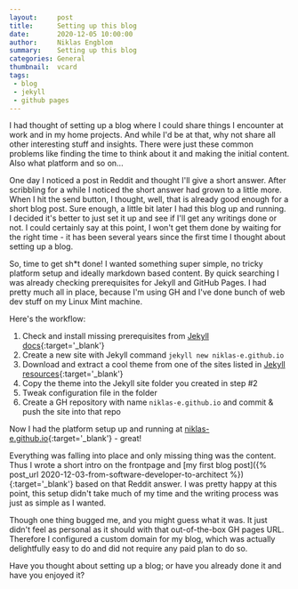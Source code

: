 ```yaml
---
layout:     post
title:      Setting up this blog
date:       2020-12-05 10:00:00
author:     Niklas Engblom
summary:    Setting up this blog 
categories: General
thumbnail:  vcard
tags:
 - blog
 - jekyll
 - github pages
---
```


I had thought of setting up a blog where I could share things I encounter at work and in my home projects. And while I'd be at that, why not share all other interesting stuff and insights. There were just these common problems like finding the time to think about it and making the initial content. Also what platform and so on...

One day I noticed a post in Reddit and thought I'll give a short answer. After scribbling for a while I noticed the short answer had grown to a little more. When I hit the send button, I thought, well, that is already good enough for a short blog post. Sure enough, a little bit later I had this blog up and running. I decided it's better to just set it up and see if I'll get any writings done or not. I could certainly say at this point, I won't get them done by waiting for the right time - it has been several years since the first time I thought about setting up a blog.

So, time to get sh*t done! I wanted something super simple, no tricky platform setup and ideally markdown based content. By quick searching I was already checking prerequisites for Jekyll and GitHub Pages. I had pretty much all in place, because I'm using GH and I've done bunch of web dev stuff on my Linux Mint machine.

Here's the workflow:

1. Check and install missing prerequisites from [Jekyll docs](https://jekyllrb.com/docs/){:target='_blank'}
2. Create a new site with Jekyll command `jekyll new niklas-e.github.io`
3. Download and extract a cool theme from one of the sites listed in [Jekyll resources](https://jekyllrb.com/resources/){:target='_blank'}
4. Copy the theme into the Jekyll site folder you created in step #2
5. Tweak configuration file in the folder
6. Create a GH repository with name `niklas-e.github.io` and commit & push the site into that repo

Now I had the platform setup up and running at [niklas-e.github.io](https://niklas-e.github.io){:target='_blank'} - great!

Everything was falling into place and only missing thing was the content. Thus I wrote a short intro on the frontpage and [my first blog post]({% post_url 2020-12-03-from-software-developer-to-architect %}){:target='_blank'} based on that Reddit answer. I was pretty happy at this point, this setup didn't take much of my time and the writing process was just as simple as I wanted.

Though one thing bugged me, and you might guess what it was. It just didn't feel as personal as it should with that out-of-the-box GH pages URL. Therefore I configured a custom domain for my blog, which was actually delightfully easy to do and did not require any paid plan to do so.

Have you thought about setting up a blog; or have you already done it and have you enjoyed it?
